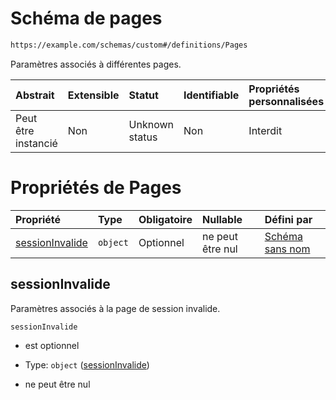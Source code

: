 # Schéma de pages

```txt
https://example.com/schemas/custom#/definitions/Pages
```

Paramètres associés à différentes pages.

| Abstrait            | Extensible | Statut         | Identifiable | Propriétés personnalisées | Propriétés Additionnelles | Limites d'accès | Défini dans                                                                        |
| :------------------ | :--------- | :------------- | :----------- | :------------------------ | :------------------------ | :-------------- | :--------------------------------------------------------------------------------- |
| Peut être instancié | Non        | Unknown status | Non          | Interdit                  | Interdit                  | aucun           | [FRW.form.schema.json\*](../out/FRW.form.schema.json "ouvrir le schéma d'origine") |

# Propriétés de Pages

| Propriété                           | Type     | Obligatoire | Nullable         | Défini par                                                                                                                                                |
| :---------------------------------- | :------- | :---------- | :--------------- | :-------------------------------------------------------------------------------------------------------------------------------------------------------- |
| [sessionInvalide](#sessioninvalide) | `object` | Optionnel   | ne peut être nul | [Schéma sans nom](frw-definitions-pages-properties-sessioninvalide.md "https://example.com/schemas/custom#/definitions/Pages/properties/sessionInvalide") |

## sessionInvalide

Paramètres associés à la page de session invalide.

`sessionInvalide`

*   est optionnel

*   Type: `object` ([sessionInvalide](frw-definitions-pages-properties-sessioninvalide.md))

*   ne peut être nul
